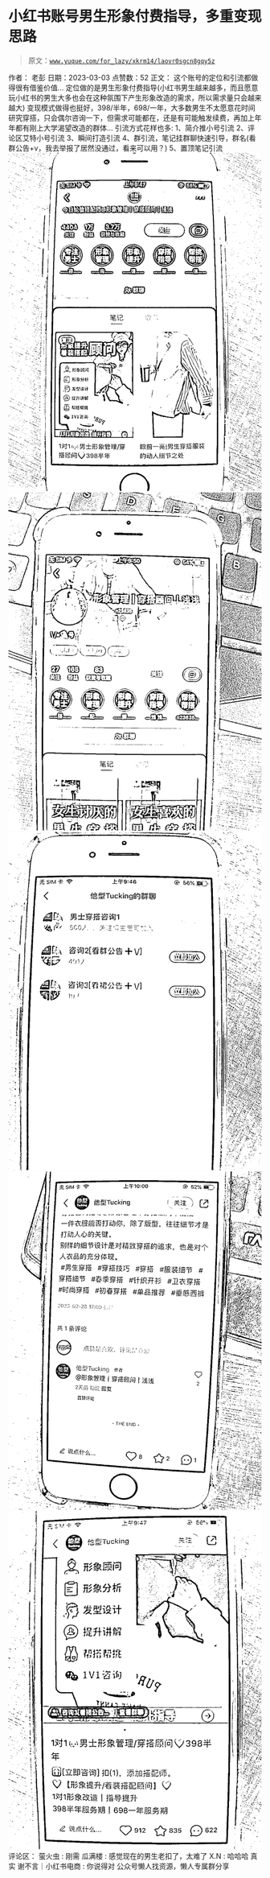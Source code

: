 # 小红书账号男生形象付费指导，多重变现思路

> 原文：[`www.yuque.com/for_lazy/xkrm14/laovr0sgcn8gqy5z`](https://www.yuque.com/for_lazy/xkrm14/laovr0sgcn8gqy5z)

<ne-p id="u338c019b" data-lake-id="u338c019b"><ne-text id="ud06d3509">作者： 老彭</ne-text></ne-p> <ne-p id="u191c5e35" data-lake-id="u191c5e35"><ne-text id="u38a45ea3">日期：2023-03-03</ne-text></ne-p> <ne-p id="u497eacc1" data-lake-id="u497eacc1"><ne-text id="u71c2960d">点赞数：</ne-text><ne-text id="u2789f9b3" ne-bold="true">52</ne-text></ne-p> <ne-hole id="u717216af" data-lake-id="u717216af"><ne-card data-card-name="hr" data-card-type="block" id="Qbf8Y" data-event-boundary="card"><ne-p id="ubdd67e7f" data-lake-id="ubdd67e7f"><ne-text id="u21cff766">正文：</ne-text></ne-p> <ne-p id="u7979a344" data-lake-id="u7979a344"><ne-text id="u59c210a3">这个账号的定位和引流都做得很有借鉴价值…</ne-text> <ne-text id="ue641c76b">定位做的是男生形象付费指导(小红书男生越来越多，而且愿意玩小红书的男生大多也会在这种氛围下产生形象改造的需求，所以需求量只会越来越大)</ne-text> <ne-text id="ucc96f9a3">变现模式做得也挺好，398/半年，698/一年，大多数男生不太愿意花时间研究穿搭，只会偶尔咨询一下，但需求可能都在，还是有可能触发续费，再加上年年都有刚上大学渴望改造的群体…</ne-text> <ne-text id="u2c5bf267">引流方式花样也多: 1、简介推小号引流 2、评论区艾特小号引流 3、瞬间打造引流</ne-text> <ne-text id="u4196dcdb">4、群引流，笔记挂群聊快速引导，群名(看群公告+v，我去举报了居然没通过，看来可以用？) 5、置顶笔记引流</ne-text></ne-p> <ne-p id="ueecdfea9" data-lake-id="ueecdfea9"><ne-card data-card-name="image" data-card-type="inline" id="KF9rR" data-event-boundary="card">![](img/74a88acd35145bad6e281f9edc339e25.png)  <ne-p id="u208c6339" data-lake-id="u208c6339"><ne-card data-card-name="image" data-card-type="inline" id="dzNlM" data-event-boundary="card">![](img/cdce8847f4468726422176e5d86f08ba.png)  <ne-p id="u1e2858ae" data-lake-id="u1e2858ae"><ne-card data-card-name="image" data-card-type="inline" id="QocxM" data-event-boundary="card">![](img/6dd569f2a68aeb90787b217abd40f1b2.png)  <ne-p id="u3822fad5" data-lake-id="u3822fad5"><ne-card data-card-name="image" data-card-type="inline" id="zlmOd" data-event-boundary="card">![](img/aa1e7904f69f204bfcb6d4399472a5e2.png)  <ne-p id="ud111671d" data-lake-id="ud111671d"><ne-card data-card-name="image" data-card-type="inline" id="kWDya" data-event-boundary="card">![](img/033d3db7dd3f46cbba943bd8d033b538.png)  <ne-hole id="u7f0a68ec" data-lake-id="u7f0a68ec"><ne-card data-card-name="hr" data-card-type="block" id="mNQqd" data-event-boundary="card"><ne-p id="u38e8d5d6" data-lake-id="u38e8d5d6"><ne-text id="u4ae829fe">评论区：</ne-text></ne-p> <ne-p id="u078f3807" data-lake-id="u078f3807"><ne-text id="u7b5f5c90">萤火虫 : 刚需</ne-text></ne-p> <ne-p id="u3e3012d8" data-lake-id="u3e3012d8"><ne-text id="u43e01806">瓜满楼 : 感觉现在的男生老扣了，太难了</ne-text></ne-p> <ne-p id="uc923a25b" data-lake-id="uc923a25b"><ne-text id="uef567bd4">X.N : 哈哈哈 真实</ne-text></ne-p> <ne-p id="u371f6d44" data-lake-id="u371f6d44"><ne-text id="u8701244c">谢不言｜小红书电商 : 你说得对</ne-text></ne-p> <ne-hole id="u13a17804" data-lake-id="u13a17804"><ne-card data-card-name="hr" data-card-type="block" id="T6QqB" data-event-boundary="card"><ne-p id="u8c719902" data-lake-id="u8c719902"><ne-text id="u3328151d">公众号懒人找资源，懒人专属群分享</ne-text></ne-p></ne-card></ne-hole></ne-card></ne-hole></ne-card></ne-p></ne-card></ne-p></ne-card></ne-p></ne-card></ne-p></ne-card></ne-p></ne-card></ne-hole>